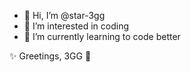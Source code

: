 - 👋 Hi, I’m @star-3gg
- 👀 I’m interested in coding
- 🌱 I’m currently learning to code better

✨ Greetings, 3GG 👋
